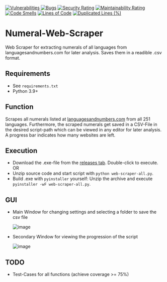 [![Vulnerabilities](https://sonarcloud.io/api/project_badges/measure?project=mrtnbm_Web-Scraper-Public-&metric=vulnerabilities)](https://sonarcloud.io/summary/new_code?id=mrtnbm_Web-Scraper-Public-) [![Bugs](https://sonarcloud.io/api/project_badges/measure?project=mrtnbm_Web-Scraper-Public-&metric=bugs)](https://sonarcloud.io/summary/new_code?id=mrtnbm_Web-Scraper-Public-) [![Security Rating](https://sonarcloud.io/api/project_badges/measure?project=mrtnbm_Web-Scraper-Public-&metric=security_rating)](https://sonarcloud.io/summary/new_code?id=mrtnbm_Web-Scraper-Public-) [![Maintainability Rating](https://sonarcloud.io/api/project_badges/measure?project=mrtnbm_Web-Scraper-Public-&metric=sqale_rating)](https://sonarcloud.io/summary/new_code?id=mrtnbm_Web-Scraper-Public-) [![Code Smells](https://sonarcloud.io/api/project_badges/measure?project=mrtnbm_Web-Scraper-Public-&metric=code_smells)](https://sonarcloud.io/summary/new_code?id=mrtnbm_Web-Scraper-Public-) [![Lines of Code](https://sonarcloud.io/api/project_badges/measure?project=mrtnbm_Web-Scraper-Public-&metric=ncloc)](https://sonarcloud.io/summary/new_code?id=mrtnbm_Web-Scraper-Public-) [![Duplicated Lines (%)](https://sonarcloud.io/api/project_badges/measure?project=mrtnbm_Web-Scraper-Public-&metric=duplicated_lines_density)](https://sonarcloud.io/summary/new_code?id=mrtnbm_Web-Scraper-Public-)
# Numeral-Web-Scraper
Web Scraper for extracting numerals of all languages from languagesandnumbers.com for later analysis. Saves them in a readible .csv format.
## Requirements
- See `requirements.txt`
- Python 3.9+
## Function
Scrapes all numerals listed at [languagesandnumbers.com](https://www.languagesandnumbers.com/) from all 251 languages. Furthermore, the scraped numerals get saved in a CSV-File in the desired script-path which can be viewed in any editor for later analysis. A progress bar indicates how many websites are left.
## Execution
- Download the .exe-file from the [releases tab](https://github.com/mrtnbm/Web-Scraper-Public-/releases). Double-click to execute. OR
- Unzip source code and start script with `python web-scraper-all.py`.
- Build .exe with `pyinstaller` yourself: Unzip the archive and execute ```pyinstaller -wF web-scraper-all.py```.
## GUI
- Main Window for changing settings and selecting a folder to save the csv file  

  ![image](https://user-images.githubusercontent.com/49289399/145732853-98b9c086-eeb3-4257-8568-5a20d9e455b5.png)
- Secondary Window for viewing the progression of the script  

  ![image](https://user-images.githubusercontent.com/49289399/145732832-71deabe4-26da-445e-ba60-669a7f1b6202.png)
## TODO
- Test-Cases for all functions (achieve coverage >= 75%)
